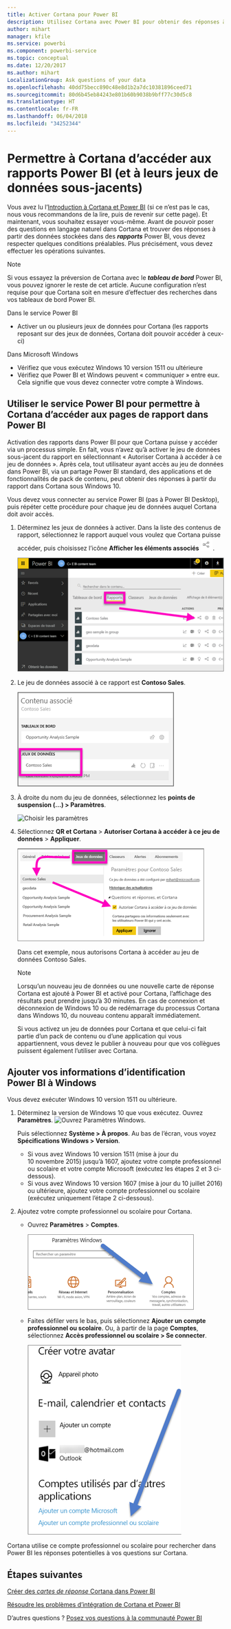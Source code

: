 ```yaml
---
title: Activer Cortana pour Power BI
description: Utilisez Cortana avec Power BI pour obtenir des réponses à partir de vos données. Activez Cortana pour chaque jeu de données Power BI, puis permettez à Cortana d’accéder à vos jeux de données à partir d’appareils Windows.
author: mihart
manager: kfile
ms.service: powerbi
ms.component: powerbi-service
ms.topic: conceptual
ms.date: 12/20/2017
ms.author: mihart
LocalizationGroup: Ask questions of your data
ms.openlocfilehash: 40dd75becc890c48e8d1b2a7dc10381896ceed71
ms.sourcegitcommit: 80d6b45eb84243e801b60b9038b9bff77c30d5c8
ms.translationtype: HT
ms.contentlocale: fr-FR
ms.lasthandoff: 06/04/2018
ms.locfileid: "34252344"
---
```

# <a name="enable-cortana-to-access-power-bi-reports-and-their-underlying-datasets"></a>Permettre à Cortana d’accéder aux rapports Power BI (et à leurs jeux de données sous-jacents)
Vous avez lu l’[Introduction à Cortana et Power BI](service-cortana-intro.md) (si ce n’est pas le cas, nous vous recommandons de la lire, puis de revenir sur cette page). Et maintenant, vous souhaitez essayer vous-même.  Avant de pouvoir poser des questions en langage naturel dans Cortana et trouver des réponses à partir des données stockées dans des ***rapports*** Power BI, vous devez respecter quelques conditions préalables. Plus précisément, vous devez effectuer les opérations suivantes.

> [!NOTE]
> Si vous essayez la préversion de Cortana avec le ***tableau de bord*** Power BI, vous pouvez ignorer le reste de cet article. Aucune configuration n’est requise pour que Cortana soit en mesure d’effectuer des recherches dans vos tableaux de bord Power BI.
> 
> 

Dans le service Power BI

* Activer un ou plusieurs jeux de données pour Cortana (les rapports reposant sur des jeux de données, Cortana doit pouvoir accéder à ceux-ci)

Dans Microsoft Windows

* Vérifiez que vous exécutez Windows 10 version 1511 ou ultérieure
* Vérifiez que Power BI et Windows peuvent « communiquer » entre eux. Cela signifie que vous devez connecter votre compte à Windows.

## <a name="use-power-bi-service-to-enable-cortana-to-access-report-pages-in-power-bi"></a>Utiliser le service Power BI pour permettre à Cortana d’accéder aux pages de rapport dans Power BI
Activation des rapports dans Power BI pour que Cortana puisse y accéder via un processus simple.  En fait, vous n’avez qu’à activer le jeu de données sous-jacent du rapport en sélectionnant « Autoriser Cortana à accéder à ce jeu de données ». Après cela, tout utilisateur ayant accès au jeu de données dans Power BI, via un partage Power BI standard, des applications et de fonctionnalités de pack de contenu, peut obtenir des réponses à partir du rapport dans Cortana sous Windows 10.

Vous devez vous connecter au service Power BI (pas à Power BI Desktop), puis répéter cette procédure pour chaque jeu de données auquel Cortana doit avoir accès.

1. Déterminez les jeux de données à activer. Dans la liste des contenus de rapport, sélectionnez le rapport auquel vous voulez que Cortana puisse accéder, puis choisissez l’icône **Afficher les éléments associés** ![](media/service-cortana-enable/power-bi-cortana-view-related-icon.png).
   
    ![Afficher le contenu associé](media/service-cortana-enable/power-bi-view-related.png)
2. Le jeu de données associé à ce rapport est **Contoso Sales**.
   
    ![Jeu de données Contoso Sales](media/service-cortana-enable/power-bi-identify-dataset.png)
3. À droite du nom du jeu de données, sélectionnez les **points de suspension (...) > Paramètres**.  
   
    ![Choisir les paramètres](media/service-cortana-enable/power-bi-settings-cortana.png)
4. Sélectionnez **QR et Cortana** > **Autoriser Cortana à accéder à ce jeu de données** > **Appliquer**.
   
   ![Accès de Cortana au jeu de données](media/service-cortana-enable/power-bi-cortana-enable-new.png)
   
   Dans cet exemple, nous autorisons Cortana à accéder au jeu de données Contoso Sales.
   
   > [!NOTE]
   > Lorsqu’un nouveau jeu de données ou une nouvelle carte de réponse Cortana est ajouté à Power BI et activé pour Cortana, l’affichage des résultats peut prendre jusqu’à 30 minutes. En cas de connexion et déconnexion de Windows 10 ou de redémarrage du processus Cortana dans Windows 10, du nouveau contenu apparaît immédiatement.
   > 
   > Si vous activez un jeu de données pour Cortana et que celui-ci fait partie d’un pack de contenu ou d’une application qui vous appartiennent, vous devez le publier à nouveau pour que vos collègues puissent également l’utiliser avec Cortana.
   > 
   > 

## <a name="add-your-power-bi-credentials-to-windows"></a>Ajouter vos informations d’identification Power BI à Windows
Vous devez exécuter Windows 10 version 1511 ou ultérieure.

1. Déterminez la version de Windows 10 que vous exécutez. Ouvrez **Paramètres**.
    ![Ouvrez Paramètres Windows](media/service-cortana-enable/power-bi-cortana-windows.png).

    Puis sélectionnez **Système > À propos**. Au bas de l’écran, vous voyez **Spécifications Windows > Version**.

   * Si vous avez Windows 10 version 1511 (mise à jour du 10 novembre 2015) jusqu’à 1607, ajoutez votre compte professionnel ou scolaire et votre compte Microsoft (exécutez les étapes 2 et 3 ci-dessous).
   * Si vous avez Windows 10 version 1607 (mise à jour du 10 juillet 2016) ou ultérieure, ajoutez votre compte professionnel ou scolaire (exécutez uniquement l’étape 2 ci-dessous).
1. Ajoutez votre compte professionnel ou scolaire pour Cortana.
   
   * Ouvrez **Paramètres** > **Comptes**.
     
       ![Paramètres - Comptes](media/service-cortana-enable/power-bi-windows-accounts.png)
   * Faites défiler vers le bas, puis sélectionnez **Ajouter un compte professionnel ou scolaire**. Ou, à partir de la page **Comptes**, sélectionnez **Accès professionnel ou scolaire > Se connecter**.
     
     ![Ajouter un compte professionnel](media/service-cortana-enable/power-bi-add-work-account2.png)

Cortana utilise ce compte professionnel ou scolaire pour rechercher dans Power BI les réponses potentielles à vos questions sur Cortana.

## <a name="next-steps"></a>Étapes suivantes
[Créer des *cartes de réponse* Cortana dans Power BI](service-cortana-answer-cards.md)

[Résoudre les problèmes d’intégration de Cortana et Power BI](service-cortana-troubleshoot.md)

D’autres questions ? [Posez vos questions à la communauté Power BI](http://community.powerbi.com/)

